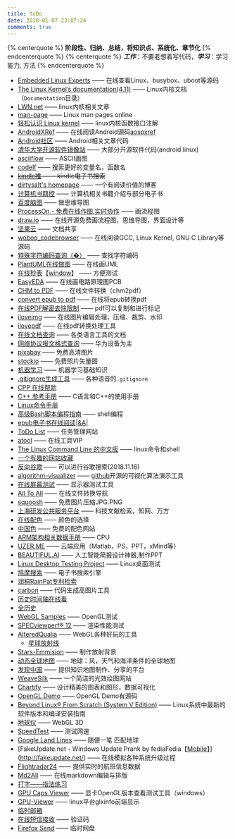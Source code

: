```yaml
---
title: ToDo
date: 2018-01-07 23:07:24
comments: true
---
```


{% centerquote %} **__阶段性、归纳、总结，将知识点、系统化、章节化__** {% endcenterquote %}
{% centerquote %} ***工作***：不要老想着写代码，***学习***：学习能力, 方法 {% endcenterquote %}

* [Embedded Linux Experts](http://elixir.free-electrons.com/linux/latest/source) —— 在线查看Linux、busybox、uboot等源码
* [The Linux Kernel’s documentation(4.11)](https://www.kernel.org/doc/html/v4.11/index.html) —— Linux内核文档（`Documentation`目录）
* [LWN.net](https://lwn.net/) —— linux内核相关文章
* [man-page](http://man7.org/linux/man-pages/index.html) —— Linux man pages online
* [轻松认识 Linux kernel](http://www.bricktou.com/) —— linux内核函数接口注解
* [AndroidXRef](http://androidxref.com/) —— 在线阅读Android源码[aospxref](http://aospxref.com/)
* [Android社区](https://www.androidos.net.cn/) —— Android相关文章代码
* [清华大学开源软件镜像站](https://mirrors.tuna.tsinghua.edu.cn/) —— 大部分开源软件代码(android linux)
* [asciiflow](http://asciiflow.com/) —— ASCII画图
* [codelf](https://unbug.github.io/codelf/) —— 搜索更好的变量名，函数名
* ~~[kindle推](http://www.kindlepush.com/main) —— kindle电子书搜索~~
* [dirtysalt's homepage](https://dirtysalt.github.io/html/index.html) —— 一个有阅读价值的博客
* [计算机书籍控](http://bestcbooks.com/) —— 计算机相关书籍介绍与部分电子书
* [百度脑图](http://naotu.baidu.com/) —— 做思维导图
* [ProcessOn - 免费在线作图,实时协作](https://www.processon.com/) —— 画流程图
* [draw.io](https://www.draw.io/) —— 在线开源免费画流程图，思维导图，界面设计等
* [坚果云](https://www.jianguoyun.com/d/home) —— 文档共享
* [woboq_codebrowser](https://woboq.com/codebrowser.html) —— 在线阅读GCC, Linux Kernel, GNU C Library等源码
* [特殊字符编码查询（�）](https://apps.timwhitlock.info/unicode/inspect?s=%EF%BF%BD) —— 查找字符编码
* [PlantUML在线做图](http://www.plantuml.com/plantuml/uml/SyfFKj2rKt3CoKnELR1Io4ZDoSa70000) —— 在线画UML
* [在线秒表](http://cube.smmous.com/)【[window](https://coding.net/u/Winddoing/p/software_tools/git/raw/master/OnlyStopWatch.exe)】 —— 方便测试
* [EasyEDA](https://easyeda.com/editor#id=817e5fbef04e4725bb8c6f2c6f4d4b25|65379c4ec9e14037a2ee8c095c02632a) —— 在线画电路原理图PCB
* [CHM to PDF](https://www.zamzar.com/convert/chm-to-pdf/?yyue=a21bo.50862.201879#tool) —— 在线文件转换（chm2pdf）
* [convert epub to pdf](https://cloudconvert.com/epub-to-pdf) —— 在线将epub转换pdf
* [在线PDF解密去除限制](http://www.pdfdo.com/pdf-remove-restriction.aspx) ——  pdf可以复制和进行标记
* [iloveimg](https://www.iloveimg.com/zh-cn) —— 在线图片编辑处理，压缩、裁剪、水印
* [ilovepdf](https://www.ilovepdf.com/zh-cn) —— 在线pdf转换处理工具
* [在线文档查询](https://devdocs.io/) —— 各类语言工具的文档
* [网络协议报文格式查询](http://support.huawei.com/onlinetoolsweb/einfofinder/PacketFormat?module=6&lang=zh) —— 华为设备为主
* [pixabay](https://pixabay.com) —— 免费高清图片
* [stockio](https://www.stockio.com/) —— 免费照片矢量图
* [机器学习](http://ml.apachecn.org/mlia/) —— 机器学习基础知识
* [.gitignore生成工具](https://www.codingsky.com/gitignore) —— 各种语音的`.gitignore`
* [CPP 在线帮助](http://www.cplusplus.com/reference/ )
* [C++ 参考手册](https://zh.cppreference.com/w/%E9%A6%96%E9%A1%B5) —— C语言和C++的使用手册
* [Linux命令手册](http://linux.51yip.com/)
* [高级Bash脚本编程指南](http://manual.51yip.com/shell/) —— shell编程
* [epub电子书在线阅读](http://www.neat-reader.cn/app#/)|[&A](http://www.nicetool.net/embed/epub_reader.html)|
* [ToDo List](http://www.gxtodo.com/web/#/user/login) —— 任务管理网站
* [atool](https://atool.vip/) —— 在线工具VIP
* [The Linux Command Line 的中文版](https://billie66.github.io/TLCL/index.html) —— linux命令和shell
* [一个有趣的网站收藏](https://123.kfd.me/)
* [反向谷歌](https://kfd.me/) —— 可以进行谷歌搜索(2018.11.16)
* [algorithm-visualizer](http://algorithm-visualizer.org) —— [github](https://github.com/algorithm-visualizer/algorithm-visualizer)开源的可视化算法演示工具
* [在线屏幕测试](http://pingmu.zh-ang.com/) —— 显示器测试工具
* [All To All](http://www.alltoall.net/) —— 在线文件转换导航
* [squoosh](https://squoosh.app/) —— 免费图片压缩JPG.PNG
* [上海研发公共服务平台](http://www.sstir.cn/) ——  科技文献检索，知网、万方
* [在线配色](http://www.peise.net/tools/web/) —— 颜色的选择
* [中国色](http://zhongguose.com/) —— 免费的配色网站
* [ARM架构相关数据手册](http://infocenter.arm.com/help/index.jsp) —— CPU
* [UZER.ME](https://uzer.me/) —— 云端应用（Matlab，PS，PPT，xMind等）
* [BEAUTIFUL.AI](https://www.beautiful.ai/) —— 人工智能简报设计神器,制作PPT
* [Linux Desktop Testing Project](https://ldtp.freedesktop.org/wiki/) —— Linux桌面测试
* [鸠摩搜索](https://www.jiumodiary.com/) —— 电子书搜索引擎
* [润桐RainPat专利检索](https://www.rainpat.com/)
* [carbon](https://dawnlabs.io/carbon) —— 代码生成高图片工具
* [历史时间轴在线看](http://gonnavis.com/timeline/#/)
* [全历史](https://www.allhistory.com/)
* [WebGL Samples](https://webglsamples.org/spacerocks/spacerocks.html) —— OpenGL测试
* [SPECviewperf® 12](https://www.spec.org/gwpg/gpc.static/vp12info.html) —— 渲染性能测试
* [AlteredQualia](https://alteredqualia.com/) —— WebGL各种好玩的工具
    - [星球放射线](https://alteredqualia.com/three/examples/lines_sphere_gl.html)
* [Stars-Emmision](https://wangyasai.github.io/Stars-Emmision/) —— 制作放射背景
* [动态全球地图](https://earth.nullschool.net/zh-cn/) —— 地球：风，天气和海洋条件的全球地图
* [发现中国](https://www.ageeye.cn/) —— 提供知识地图制作、分享的平台
* [WeaveSilk](http://weavesilk.com/) —— 一个简洁的光效绘图网站
* [Chartify](https://chartify.io/) —— 设计精美的图表和图形，数据可视化
* [OpenGL Demo](https://www.opengl.org/archives/resources/code/samples/glut_examples/demos/demos.html) —— OpenGL Demo有源码
* [Beyond Linux® From Scratch (System V Edition)](http://www.linuxfromscratch.org/blfs/view/svn/index.html) —— Linux系统中最新的软件版本和编译安装指南
* [地球仪](https://cesiumjs.org/) —— WebGL 3D
* [SpeedTest](https://www.speedtest.net) —— 测试网速
* [Google Land Lines](https://lines.chromeexperiments.com/) —— 随便一笔 匹配地球
* [FakeUpdate.net - Windows Update Prank by fediaFedia【[Mobile](http://fakeupdate.net/mobile/)】](http://fakeupdate.net/) —— 在线模拟各种系统升级过程
* [Flightradar24](https://www.flightradar24.com/) —— 提供实时的航班信息数据
* [Md2All](http://md.aclickall.com/) —— 在线markdown编辑与排版
* [打字——指法练习](https://www.typingclub.com/da-zi)
* [GPU Caps Viewer](https://gpu-caps-viewer.en.lo4d.com/windows) —— 显卡OpenGL版本查看测试工具（windows）
* [GPU-Viewer](https://github.com/arunsivaramanneo/GPU-Viewer) —— linux平台glxinfo前端显示
* [临时邮箱](http://24mail.chacuo.net/)
* [在线短信接收](https://www.materialtools.com) —— 验证码
* [Firefox Send](https://send.firefox.com/) —— 临时网盘
